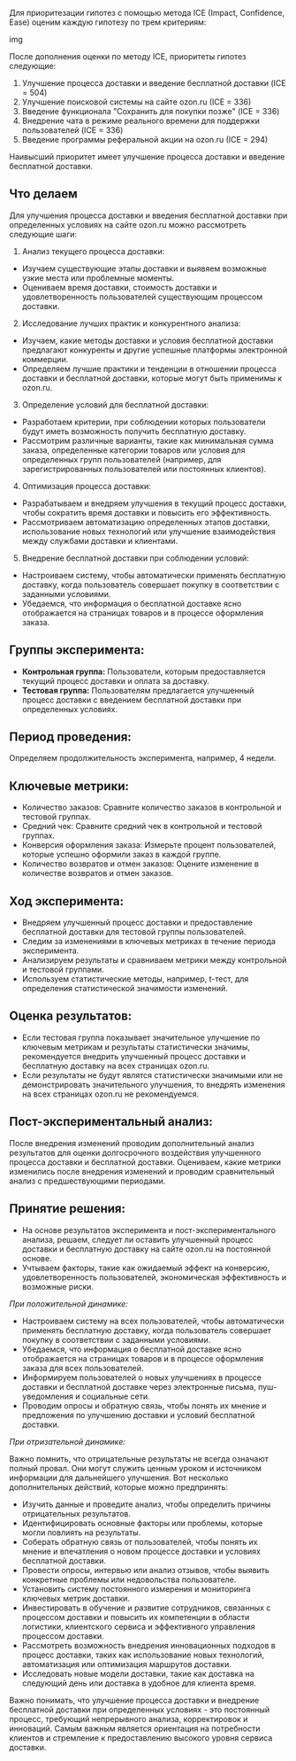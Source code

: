 Для приоритезации гипотез с помощью метода ICE (Impact, Confidence, Ease) оценим каждую гипотезу по трем критериям:

img

После дополнения оценки по методу ICE, приоритеты гипотез следующие:

1. Улучшение процесса доставки и введение бесплатной доставки (ICE = 504)
2. Улучшение поисковой системы на сайте ozon.ru (ICE = 336)
3. Введение функционала "Сохранить для покупки позже" (ICE = 336)
4. Внедрение чата в режиме реального времени для поддержки пользователей (ICE = 336)
5. Введение программы реферальной акции на ozon.ru (ICE = 294)

Наивысший приоритет имеет улучшение процесса доставки и введение бесплатной доставки.

## Что делаем

Для улучшения процесса доставки и введения бесплатной доставки при определенных условиях на сайте ozon.ru можно рассмотреть следующие шаги:

1. Анализ текущего процесса доставки:
* Изучаем существующие этапы доставки и выявяем возможные узкие места или проблемные моменты.
* Оцениваем время доставки, стоимость доставки и удовлетворенность пользователей существующим процессом доставки.

2. Исследование лучших практик и конкурентного анализа:
* Изучаем, какие методы доставки и условия бесплатной доставки предлагают конкуренты и другие успешные платформы электронной коммерции.
* Определяем лучшие практики и тенденции в отношении процесса доставки и бесплатной доставки, которые могут быть применимы к ozon.ru.

3. Определение условий для бесплатной доставки:
* Разработаем критерии, при соблюдении которых пользователи будут иметь возможность получить бесплатную доставку.
* Рассмотрим различные варианты, такие как минимальная сумма заказа, определенные категории товаров или условия для определенных групп пользователей (например, для зарегистрированных пользователей или постоянных клиентов).

4. Оптимизация процесса доставки:
* Разрабатываем и внедряем улучшения в текущий процесс доставки, чтобы сократить время доставки и повысить его эффективность.
* Рассмотриваем автоматизацию определенных этапов доставки, использование новых технологий или улучшение взаимодействия между службами доставки и клиентами.

5. Внедрение бесплатной доставки при соблюдении условий:
* Настроиваем систему, чтобы автоматически применять бесплатную доставку, когда пользователь совершает покупку в соответствии с заданными условиями.
* Убедаемся, что информация о бесплатной доставке ясно отображается на страницах товаров и в процессе оформления заказа.

## Группы эксперимента:
* **Контрольная группа:** Пользователи, которым предоставляется текущий процесс доставки и оплата за доставку.
* **Тестовая группа:** Пользователям предлагается улучшенный процесс доставки с введением бесплатной доставки при определенных условиях.

## Период проведения:
Определяем продолжительность эксперимента, например, 4 недели.

## Ключевые метрики:
* Количество заказов: Сравните количество заказов в контрольной и тестовой группах.
* Средний чек: Сравните средний чек в контрольной и тестовой группах.
* Конверсия оформления заказа: Измерьте процент пользователей, которые успешно оформили заказ в каждой группе.
* Количество возвратов и отмен заказов: Оцените изменение в количестве возвратов и отмен заказов.

## Ход эксперимента:
* Внедряем улучшенный процесс доставки и предоставление бесплатной доставки для тестовой группы пользователей.
* Следим за изменениями в ключевых метриках в течение периода эксперимента.
* Анализируем результаты и сравниваем метрики между контрольной и тестовой группами.
* Используем статистические методы, например, t-тест, для определения статистической значимости изменений.

## Оценка результатов:
* Если тестовая группа показывает значительное улучшение по ключевым метрикам и результаты статистически значимы, рекомендуется внедрить улучшенный процесс доставки и бесплатную доставку на всех страницах ozon.ru.
* Если результаты не будут являтся статистически значимыми или не демонстрировать значительного улучшения, то внедрять изменения на всех страницах ozon.ru не рекомендуемся.

## Пост-экспериментальный анализ:
После внедрения изменений проводим дополнительный анализ результатов для оценки долгосрочного воздействия улучшенного процесса доставки и бесплатной доставки. Оцениваем, какие метрики изменились после внедрения изменений и проводим сравнительный анализ с предшествующими периодами.

## Принятие решения:
* На основе результатов эксперимента и пост-экспериментального анализа, решаем, следует ли оставить улучшенный процесс доставки и бесплатную доставку на сайте ozon.ru на постоянной основе.
* Учтываем факторы, такие как ожидаемый эффект на конверсию, удовлетворенность пользователей, экономическая эффективность и возможные риски.

*При положительной динамике:*
* Настроиваем систему на всех пользователей, чтобы автоматически применять бесплатную доставку, когда пользователь совершает покупку в соответствии с заданными условиями.
* Убедаемся, что информация о бесплатной доставке ясно отображается на страницах товаров и в процессе оформления заказа для всех пользователей.
* Информируем пользователей о новых улучшениях в процессе доставки и бесплатной доставке через электронные письма, пуш-уведомления и социальные сети.
* Проводим опросы и обратную связь, чтобы понять их мнение и предложения по улучшению доставки и условий бесплатной доставки.

*При отризательной динамике:*

Важно помнить, что отрицательные результаты не всегда означают полный провал. Они могут служить ценным уроком и источником информации для дальнейшего улучшения. Вот несколько дополнительных действий, которые можно предпринять:

* Изучить данные и проведите анализ, чтобы определить причины отрицательных результатов.
* Идентифицировать основные факторы или проблемы, которые могли повлиять на результаты.
* Соберать обратную связь от пользователей, чтобы понять их мнение и впечатления о новом процессе доставки и условиях бесплатной доставки.
* Провести опросы, интервью или анализ отзывов, чтобы выявить конкретные проблемы или недовольства пользователе.
* Установить систему постоянного измерения и мониторинга ключевых метрик доставки.
* Инвестировать в обучение и развитие сотрудников, связанных с процессом доставки и повысить их компетенции в области логистики, клиентского сервиса и эффективного управления процессом доставки.
* Рассмотреть возможность внедрения инновационных подходов в процесс доставки, таких как использование новых технологий, автоматизация или оптимизация маршрутов доставки.
* Исследовать новые модели доставки, такие как доставка на следующий день или доставка в удобное для клиента время.

Важно понимать, что улучшение процесса доставки и внедрение бесплатной доставки при определенных условиях - это постоянный процесс, требующий непрерывного анализа, корректировок и инноваций. Самым важным является ориентация на потребности клиентов и стремление к предоставлению высокого уровня сервиса доставки.